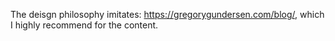 The deisgn philosophy imitates: https://gregorygundersen.com/blog/, which I highly recommend for the content.
